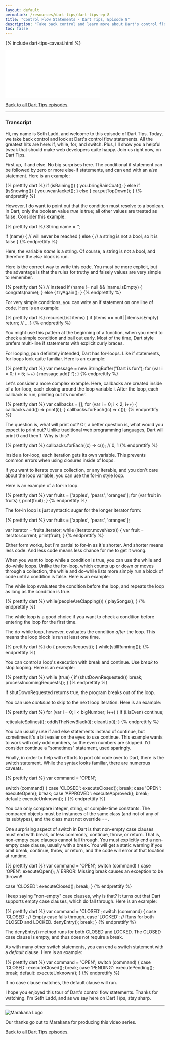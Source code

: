 ```yaml
---
layout: default
permalink: /resources/dart-tips/dart-tips-ep-8
title: "Control Flow Statements - Dart Tips, Episode 8"
description: "Take back control and learn more about Dart's control flow statements. All the greatest hits are here: if, while, for, and switch. Plus, this video shows you a helpful tweak that should make web developers quite happy."
toc: false
---
```


{% include dart-tips-caveat.html %}

<iframe class="dart-tips-video" src="//www.youtube.com/embed/XdqZdsdzD2A"
frameborder="0" allowfullscreen></iframe>

[Back to all Dart Tips episodes](/resources/dart-tips/).

<hr>

### Transcript

Hi, my name is Seth Ladd, and welcome to this episode of Dart Tips. Today, we take back control and look at Dart's control flow statements. All the greatest hits are here: if, while, for, and switch. Plus, I'll show you a helpful tweak that should make web developers quite happy. Join us right now, on Dart Tips.

First up, if and else. No big surprises here. The conditional if statement can be followed by zero or more else-if statements, and can end with an _else_ statement. Here is an example:

{% prettify dart %}
if (isRaining()) {
  you.bringRainCoat();
} else if (isSnowing()) {
  you.wearJacket();
} else {
  car.putTopDown();
}
{% endprettify %}

However, I do want to point out that the condition must resolve to a boolean. In Dart, only the boolean value _true_ is true; all other values are treated as false. Consider this example:

{% prettify dart %}
String name = '';

if (name) {
  // will never be reached
} else {
  // a string is not a bool, so it is false
}
{% endprettify %}

Here, the variable _name_ is a string. Of course, a string is not a bool, and therefore the _else_ block is run.

Here is the correct way to write this code. You must be more explicit, but the advantage is that the rules for truthy and falsely values are very simple to remember.

{% prettify dart %}
// instead
if (name != null && !name.isEmpty) {
  congrats(name);
} else {
  tryAgain();
}
{% endprettify %}

For very simple conditions, you can write an if statement on one line of code. Here is an example:

{% prettify dart %}
recurse(List items) {
  if (items == null || items.isEmpty) return;
  // …
}
{% endprettify %}

You might use this pattern at the beginning of a function, when you need to check a simple condition and bail out early. Most of the time, Dart style prefers multi-line if statements with explicit curly braces.

For looping, pun definitely intended, Dart has for-loops. Like if statements, for loops look quite familiar. Here is an example:

{% prettify dart %}
var message = new StringBuffer("Dart is fun");
for (var i = 0; i < 5; i++) {
  message.add('!');
}
{% endprettify %}

Let's consider a more complex example. Here, callbacks are created inside of a for-loop, each closing around the loop variable i. After the loop, each callback is run, printing out its number.

{% prettify dart %}
var callbacks = [];
for (var i = 0; i < 2; i++) {
  callbacks.add(() => print(i));
}
callbacks.forEach((c) => c());
{% endprettify %}

The question is, what will print out? Or, a better question is, what would you expect to print out? Unlike traditional web programming languages, Dart will print 0 and then 1. Why is this?

{% prettify dart %}
callbacks.forEach((c) => c());
  // 0, 1
{% endprettify %}

Inside a for-loop, each iteration gets its own variable. This prevents common errors when using closures inside of loops.

If you want to iterate over a collection, or any iterable, and you don't care about the loop variable, you can use the for-in style loop.

Here is an example of a for-in loop.

{% prettify dart %}
var fruits = ['apples', 'pears', 'oranges'];
for (var fruit in fruits) {
  print(fruit);
}
{% endprettify %}

The for-in loop is just syntactic sugar for the longer iterator form:

{% prettify dart %}
var fruits = ['apples', 'pears', 'oranges'];

var iterator = fruits.iterator;
while (iterator.moveNext()) {
  var fruit = iterator.current;
  print(fruit);
}
{% endprettify %}

Either form works, but I'm partial to for-in as it's shorter. And shorter means less code. And less code means less chance for me to get it wrong.

When you want to loop while a condition is true, you can use the while and do-while loops. Unlike the for-loop, which counts up or down or moves through a collection, the while and do-while lists more simply run a block of code until a condition is false. Here is an example:

The while loop evaluates the condition before the loop, and repeats the loop as long as the condition is true.

{% prettify dart %}
while(peopleAreClapping()) {
  playSongs();
}
{% endprettify %}

The while loop is a good choice if you want to check a condition before entering the loop for the first time.

The do-while loop, however, evaluates the condition _after_ the loop. This means the loop block is run at least one time.

{% prettify dart %}
do {
  processRequest();
} while(stillRunning());
{% endprettify %}

You can control a loop's execution with break and continue. Use _break_ to stop looping. Here is an example:

{% prettify dart %}
while (true) {
  if (shutDownRequested()) break;
  processIncomingRequests();
}
{% endprettify %}

If shutDownRequested returns true, the program breaks out of the loop.

You can use _continue_ to skip to the next loop iteration. Here is an example:

{% prettify dart %}
for (var i = 0; i < bigNumber; i++) {
  if (i.isEven)
    continue;

  reticulateSplines(i);
  oddIsTheNewBlack(i);
  cleanUp(i);
}
{% endprettify %}

You can usually use if and else statements instead of continue, but sometimes it's a bit easier on the eyes to use continue. This example wants to work with only odd numbers, so the even numbers are skipped. I'd consider continue a "sometimes" statement, used sparingly.

Finally, in order to help with efforts to port old code over to Dart, there is the switch statement. While the syntax looks familiar, there are numerous caveats.

{% prettify dart %}
var command = 'OPEN';

switch (command) {
  case 'CLOSED':
    executeClosed();
    break;
  case 'OPEN':
    executeOpen();
    break;
  case 'APPROVED':
    executeApproved();
    break;
  default:
    executeUnknown();
}
{% endprettify %}

You can only compare integer, string, or compile-time constants. The compared objects must be instances of the same class (and not of any of its subtypes), and the class must not override ==.

One surprising aspect of switch in Dart is that non-empty case clauses must end with break, or less commonly, continue, throw, or return. That is, non-empty case clauses cannot fall through. You must explicitly end a non-empty case clause, usually with a break. You will get a static warning if you omit break, continue, throw, or return, and the code will error at that location at runtime.

{% prettify dart %}
var command = 'OPEN';
switch (command) {
  case 'OPEN':
    executeOpen();
    // ERROR: Missing break causes an exception to be thrown!!

  case 'CLOSED':
    executeClosed();
    break;
}
{% endprettify %}

I keep saying "non-empty" case clauses, why is that? It turns out that Dart supports empty case clauses, which do fall through. Here is an example:

{% prettify dart %}
var command = 'CLOSED';
switch (command) {
  case 'CLOSED':     // Empty case falls through.
  case 'LOCKED':
    // Runs for both CLOSED and LOCKED.
    denyEntry();
    break;
}
{% endprettify %}


The denyEntry() method runs for both CLOSED and LOCKED. The CLOSED case clause is empty, and thus does not require a break.

As with many other switch statements, you can end a switch statement with a _default_ clause. Here is an example:

{% prettify dart %}
var command = 'OPEN';
switch (command) {
  case 'CLOSED':
    executeClosed();
    break;
  case 'PENDING':
    executePending();
    break;
  default:
    executeUnknown();
}
{% endprettify %}


If no case clause matches, the default clause will run.

I hope you enjoyed this tour of Dart's control flow statements. Thanks for watching. I'm Seth Ladd, and as we say here on Dart Tips, stay sharp.

<hr>

<img src="{% asset_path 'dart-tips/marakana-logo.png' %}" alt="Marakana Logo">

Our thanks go out to Marakana for producing this video series.

[Back to all Dart Tips episodes](/resources/dart-tips/).
